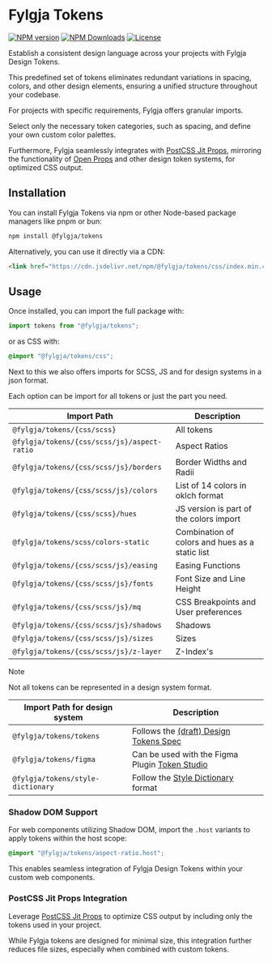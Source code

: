 # Fylgja Tokens

[![NPM version](https://img.shields.io/npm/v/@fylgja/tokens)](https://www.npmjs.com/package/@fylgja/tokens)
[![NPM Downloads](https://img.shields.io/npm/dt/%40fylgja%2Ftokens)](https://www.npmjs.com/package/@fylgja/tokens)
[![License](https://img.shields.io/github/license/fylgja/fylgja?color=%23234)](https://github.com/fylgja/fylgja/blob/main/LICENSE)

Establish a consistent design language across your projects with Fylgja Design Tokens.

This predefined set of tokens eliminates redundant variations in spacing, colors, and other design elements,
ensuring a unified structure throughout your codebase.

For projects with specific requirements,
Fylgja offers granular imports.

Select only the necessary token categories, such as spacing, and define your own custom color palettes.

Furthermore, Fylgja seamlessly integrates with [PostCSS Jit Props],
mirroring the functionality of [Open Props](https://open-props.style/) and other design token systems, for optimized CSS output.

## Installation

You can install Fylgja Tokens via npm or other Node-based package managers like pnpm or bun:

```bash
npm install @fylgja/tokens
```

Alternatively, you can use it directly via a CDN:

```html
<link href="https://cdn.jsdelivr.net/npm/@fylgja/tokens/css/index.min.css" rel="stylesheet">
```

## Usage

Once installed, you can import the full package with:

```js
import tokens from "@fylgja/tokens";
```

or as CSS with:

```css
@import "@fylgja/tokens/css";
```

Next to this we also offers imports for SCSS, JS and for design systems in a json format.

Each option can be import for all tokens or just the part you need.

<div class="scroll-x">

| Import Path                                 | Description                                     |
| ------------------------------------------- | ----------------------------------------------- |
| `@fylgja/tokens/{css/scss}`                 | All tokens                                      |
| `@fylgja/tokens/{css/scss/js}/aspect-ratio` | Aspect Ratios                                   |
| `@fylgja/tokens/{css/scss/js}/borders`      | Border Widths and Radii                         |
| `@fylgja/tokens/{css/scss/js}/colors`       | List of 14 colors in oklch format               |
| `@fylgja/tokens/{css/scss}/hues`            | JS version is part of the colors import         |
| `@fylgja/tokens/scss/colors-static`         | Combination of colors and hues as a static list |
| `@fylgja/tokens/{css/scss/js}/easing`       | Easing Functions                                |
| `@fylgja/tokens/{css/scss/js}/fonts`        | Font Size and Line Height                       |
| `@fylgja/tokens/{css/scss/js}/mq`           | CSS Breakpoints and User preferences            |
| `@fylgja/tokens/{css/scss/js}/shadows`      | Shadows                                         |
| `@fylgja/tokens/{css/scss/js}/sizes`        | Sizes                                           |
| `@fylgja/tokens/{css/scss/js}/z-layer`      | Z-Index's                                       |

> [!Note]
> Not all tokens can be represented in a design system format.

| Import Path for design system     | Description                                      |
| --------------------------------- | ------------------------------------------------ |
| `@fylgja/tokens/tokens`           | Follows the [(draft) Design Tokens Spec]         |
| `@fylgja/tokens/figma`            | Can be used with the Figma Plugin [Token Studio] |
| `@fylgja/tokens/style-dictionary` | Follow the [Style Dictionary] format             |

[(draft) Design Tokens Spec]: https://design-tokens.github.io/community-group/format/
[Token Studio]: https://tokens.studio/
[Style Dictionary]: https://styledictionary.com/

</div>

### Shadow DOM Support

For web components utilizing Shadow DOM,
import the `.host` variants to apply tokens within the host scope:

```css
@import "@fylgja/tokens/aspect-ratio.host";
```

This enables seamless integration of Fylgja Design Tokens within your custom web components.

### PostCSS Jit Props Integration

Leverage [PostCSS Jit Props] to optimize CSS output by including only the tokens used in your project.

While Fylgja tokens are designed for minimal size,
this integration further reduces file sizes,
especially when combined with custom tokens.

[PostCSS Jit Props]: https://github.com/GoogleChromeLabs/postcss-jit-props
